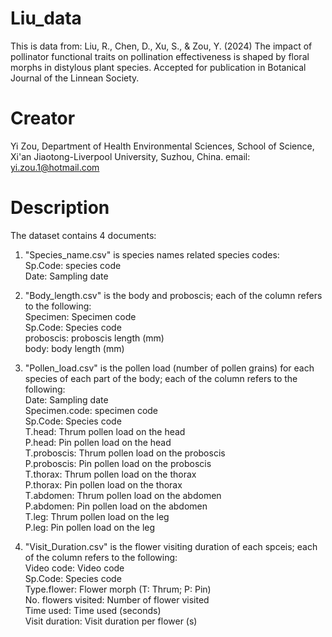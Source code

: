 # Liu_data
This is data from:  Liu, R., Chen, D., Xu, S., &amp; Zou, Y. (2024) The impact of pollinator functional traits on pollination effectiveness is shaped by floral morphs in distylous plant species. Accepted for publication in Botanical Journal of the Linnean Society.

# Creator

Yi Zou, Department of Health Environmental Sciences, School of Science, Xi'an Jiaotong-Liverpool University, Suzhou, China. email: yi.zou.1@hotmail.com

# Description

The dataset contains 4 documents:

1. "Species_name.csv" is species names related species codes:  
Sp.Code: species code  
Date: Sampling date  

3. "Body_length.csv" is the body and proboscis; each of the column refers to the following:  
  Specimen: Specimen code  
  Sp.Code: Species code  
  proboscis: proboscis length (mm)  
  body: body length (mm)  

4. "Pollen_load.csv" is the pollen load (number of pollen grains) for each species of each part of the body; each of the column refers to the following:  
  Date: Sampling date  
  Specimen.code: specimen code  
  Sp.Code: Species code  
  T.head: Thrum pollen load on the head  
  P.head: Pin pollen load on the head  
  T.proboscis: Thrum pollen load on the proboscis  
  P.proboscis: Pin pollen load on the proboscis  
  T.thorax: Thrum pollen load on the thorax  
  P.thorax: Pin pollen load on the thorax  
  T.abdomen: Thrum pollen load on the abdomen  
  P.abdomen: Pin pollen load on the abdomen  
  T.leg: Thrum pollen load on the leg  
  P.leg: Pin pollen load on the leg  

5. "Visit_Duration.csv" is the flower visiting duration of each spceis; each of the column refers to the following:  
  Video code: Video code  
  Sp.Code: Species code  
  Type.flower: Flower morph (T: Thrum; P: Pin)  
  No. flowers visited: Number of flower visited  
  Time used: Time used (seconds)  
  Visit duration: Visit duration per flower (s)  
